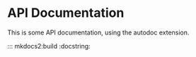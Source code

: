# API Documentation

This is some API documentation, using the autodoc extension.

::: mkdocs2:build
    :docstring:
